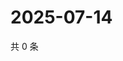 # 2025-07-14

共 0 条

<!-- BEGIN ZHIHUVIDEO -->
<!-- 最后更新时间 Mon Jul 14 2025 22:13:21 GMT+0800 (China Standard Time) -->

<!-- END ZHIHUVIDEO -->
